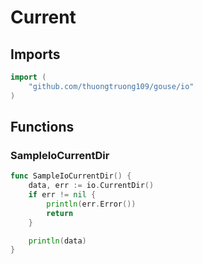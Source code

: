 # Current

## Imports

```go
import (
	"github.com/thuongtruong109/gouse/io"
)
```
## Functions


### SampleIoCurrentDir

```go
func SampleIoCurrentDir() {
	data, err := io.CurrentDir()
	if err != nil {
		println(err.Error())
		return
	}

	println(data)
}
```
